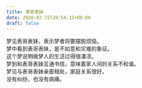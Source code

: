 ```yaml
---
title: 表哥表妹
date: 2020-02-15T20:54:12+08:00
draft: false
---
```


梦见表哥表妹，表示梦者将要摆脱烦恼。<br>
梦中看到表哥表妹，是不如意和灾难的象征。<br>
这个梦说明做梦人的生活过得很凄凉。<br>
梦到和表哥表妹互通书信，意味着家人间的关系不和谐。<br>
梦见与表哥表妹亲密相处，家庭关系很好。<br>
没有纠纷，也没有病痛。<br>
